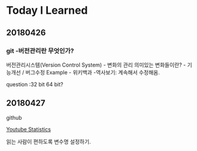 # Today I Learned

## 20180426

### git -버전관리란 무엇인가?

버전관리시스템(Version Control System) - 변화의 관리
의미있는 변화들이란? - 기능개선 / 버그수정
Example - 위키백과 -역사보기: 계속해서 수정해옴.


question :32 bit 64 bit?
## 20180427
github

[Youtube Statistics](https://www.youtube.com/watch?v=pYxNSUDSFH4)


읽는 사람이 편하도록 변수명 설정하기.
